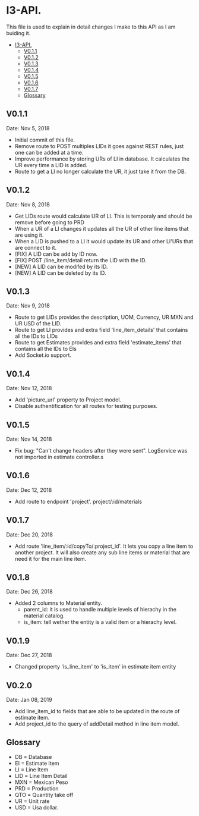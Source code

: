 # I3-API.
This file is used to explain in detail changes I make to this API as I am buiding it.

<!-- TOC -->

- [I3-API.](#i3-api)
  - [V0.1.1](#v01)
  - [V0.1.2](#v02)
  - [V0.1.3](#v03)
  - [V0.1.4](#v04)
  - [V0.1.5](#v05)
  - [V0.1.6](#v06)
  - [V0.1.7](#v07)
  - [Glossary](#glossary)

<!-- /TOC -->

## V0.1.1
Date: Nov 5, 2018

* Initial commit of this file.
* Remove route to POST multiples LIDs it goes against REST rules, just one can be added at a time.
* Improve performance by storing URs of LI in database. It calculates the UR every time a LID is added.
* Route to get a LI no longer calculate the UR, it just take it from the DB.

## V0.1.2
Date: Nov 8, 2018

* Get LIDs route would calculate UR of LI. This is temporaly and should be remove before going to PRD
* When a UR of a LI changes it updates all the UR of other line items that are using it.
* When a LID is pushed to a LI it would update its UR and other LI'URs that are connect to it.
* [FIX] A LID can be add by ID now.
* [FIX] POST /line_item/detail return the LID with the ID.
* [NEW] A LID can be modifed by its ID.
* [NEW] A LID can be deleted by its ID.

## V0.1.3
Date: Nov 9, 2018

* Route to get LIDs provides the description, UOM, Currency, UR MXN and UR USD of the LID.
* Route to get LI provides and extra field 'line_item_details' that contains all the IDs to LIDs
* Route to get Estimates provides and extra field 'estimate_items' that contains all the IDs to EIs
* Add Socket.io support.

## V0.1.4
Date: Nov 12, 2018

* Add 'picture_url' property to Project model.
* Disable authentification for all routes for testing purposes.

## V0.1.5
Date: Nov 14, 2018
* Fix bug: "Can't change headers after they were sent". LogService was not imported in estimate controller.s

## V0.1.6
Date: Dec 12, 2018
* Add route to endpoint 'project'. project/:id/materials

## V0.1.7
Date: Dec 20, 2018
* Add route 'line_item/:id/copyTo/:project_id'. It lets you copy a line item to another project. It will also create any sub line items or material that are need it for the main line item. 

## V0.1.8
Date: Dec 26, 2018
* Added 2 columns to Material entity.
  * parent_id: it is used to handle multiple levels of hierachy in the material catalog.
  * is_item: tell wether the entity is a valid item or a hierachy level. 

## V0.1.9
Date: Dec 27, 2018
* Changed property 'is_line_item' to 'is_item' in estimate item entity

## V0.2.0
Date: Jan 08, 2019
* Add line_item_id to fields that are able to be updated in the route of estimate item.
* Add project_id to the query of addDetail method in line item model.


## Glossary

* DB = Database
* EI = Estimate Item
* LI = Line Item
* LID = Line Item Detail
* MXN = Mexican Peso
* PRD = Production
* QTO = Quantity take off
* UR = Unit rate
* USD = Usa dollar.

